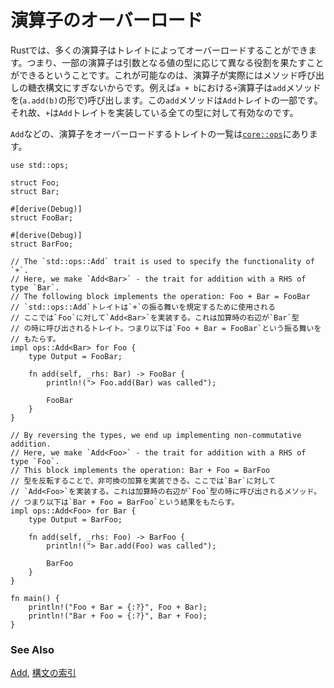 <!--
# Operator Overloading
-->
# 演算子のオーバーロード

<!--
In Rust, many of the operators can be overloaded via traits. That is, some operators can
be used to accomplish different tasks based on their input arguments. This is possible
because operators are syntactic sugar for method calls. For example, the `+` operator in
`a + b` calls the `add` method (as in `a.add(b)`). This `add` method is part of the `Add`
trait. Hence, the `+` operator can be used by any implementor of the `Add` trait.
-->
Rustでは、多くの演算子はトレイトによってオーバーロードすることができます。つまり、一部の演算子は引数となる値の型に応じて異なる役割を果たすことができるということです。これが可能なのは、演算子が実際にはメソッド呼び出しの糖衣構文にすぎないからです。例えば`a + b`における`+`演算子は`add`メソッドを(`a.add(b)`の形で)呼び出します。この`add`メソッドは`Add`トレイトの一部です。それ故、`+`は`Add`トレイトを実装している全ての型に対して有効なのです。

<!--
A list of the traits, such as `Add`, that overload operators can be found in [`core::ops`][ops].
-->
`Add`などの、演算子をオーバーロードするトレイトの一覧は[`core::ops`][ops]にあります。

```rust,editable
use std::ops;

struct Foo;
struct Bar;

#[derive(Debug)]
struct FooBar;

#[derive(Debug)]
struct BarFoo;

// The `std::ops::Add` trait is used to specify the functionality of `+`.
// Here, we make `Add<Bar>` - the trait for addition with a RHS of type `Bar`.
// The following block implements the operation: Foo + Bar = FooBar
// `std::ops::Add`トレイトは`+`の振る舞いを規定するために使用される
// ここでは`Foo`に対して`Add<Bar>`を実装する。これは加算時の右辺が`Bar`型
// の時に呼び出されるトレイト。つまり以下は`Foo + Bar = FooBar`という振る舞いを
// もたらす。
impl ops::Add<Bar> for Foo {
    type Output = FooBar;

    fn add(self, _rhs: Bar) -> FooBar {
        println!("> Foo.add(Bar) was called");

        FooBar
    }
}

// By reversing the types, we end up implementing non-commutative addition.
// Here, we make `Add<Foo>` - the trait for addition with a RHS of type `Foo`.
// This block implements the operation: Bar + Foo = BarFoo
// 型を反転することで、非可換の加算を実装できる。ここでは`Bar`に対して
// `Add<Foo>`を実装する。これは加算時の右辺が`Foo`型の時に呼び出されるメソッド。
// つまり以下は`Bar + Foo = BarFoo`という結果をもたらす。
impl ops::Add<Foo> for Bar {
    type Output = BarFoo;

    fn add(self, _rhs: Foo) -> BarFoo {
        println!("> Bar.add(Foo) was called");

        BarFoo
    }
}

fn main() {
    println!("Foo + Bar = {:?}", Foo + Bar);
    println!("Bar + Foo = {:?}", Bar + Foo);
}
```

### See Also

<!--
[Add][add], [Syntax Index][syntax]
-->
[Add][add], [構文の索引][syntax]

[add]: https://doc.rust-lang.org/core/ops/trait.Add.html
[ops]: https://doc.rust-lang.org/core/ops/
[syntax]:https://doc.rust-lang.org/book/appendix-02-operators.html
